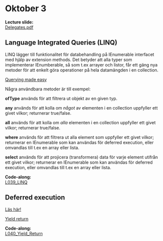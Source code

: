 # Oktober 3

**Lecture slide:**  
[Delegates.pdf](https://github.com/everyloop/NET24-Csharp/blob/master/Resources/Delegates.pdf)

## Language Integrated Queries (LINQ)

LINQ lägger till funktionalitet för databehandling på IEnumerable interfacet med hjälp av extension methods. Det betyder att alla typer som implementerar IEnumberable, så som t.ex arrayer och listor, får ett gäng nya metoder för att enkelt göra operationer på hela datamängden i en collection.

[Querying made easy](https://medium.com/@jepozdemir/exploring-linq-in-c-querying-made-easy-f06a590e5a89)

Några användbara metoder är till exempel:

**ofType** används för att filtrera ut objekt av en given typ.

**any** används för att kolla om *något* av elementen i en collection uppfyller ett givet vilkor; returnerar true/false.

**all** används för att kolla om *alla* elementen i en collection uppfyller ett givet vilkor; returnerar true/false.

**where** används för att filtrera ut alla element som uppfyller ett givet vilkor; returnerar en IEnumerable som kan användas för deferred execution, eller omvandlas till t.ex en array eller lista.

**select** används för att projicera (transformera) data för varje element utifrån ett givet vilkor; returnerar en IEnumerable som kan användas för deferred execution, eller omvandlas till t.ex en array eller lista.

**Code-along:**  
[L039_LINQ](https://github.com/everyloop/NET24-Csharp/blob/master/Code-alongs/L039_LINQ/Program.cs)

## Deferred execution

[Läs här!](https://www.tutorialsteacher.com/linq/linq-deferred-execution)

[Yield return](https://www.kenneth-truyers.net/2016/05/12/yield-return-in-c/)

**Code-along:**  
[L040_Yield_Return](https://github.com/everyloop/NET24-Csharp/blob/master/Code-alongs/L040_Yield_Return/Program.cs)

